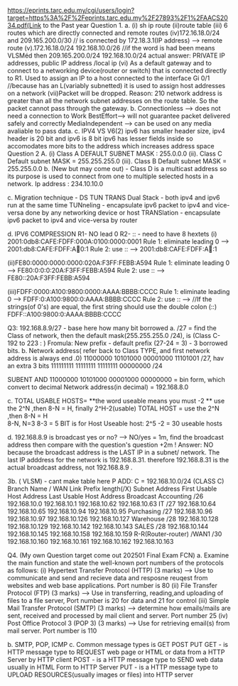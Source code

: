 https://eprints.tarc.edu.my/cgi/users/login?target=https%3A%2F%2Feprints.tarc.edu.my%2F27893%2F1%2FAACS2034.pdf(Link to the Past year
Question 1.
a.
(i) sh ip route
(ii)route table
(iii) 6 routes which are directly connected and remote routes
(iv)172.16.18.0/24 and 209.165.200.0/30 // is connected by 172.18.3.1(IP address)  --> remote route
(v).172.16.18.0/24  192.168.10.0/26 //if the word is had been means VLSMéd then 209.165.200.0/24 192.168.10.0/24
actual answer: PRIVATE IP addresses, public IP address /local ip 
(vi) As a default gateway and to connect to a networking device(router or switch) that is connected directly to R1. Used to assign an IP to a host connected to the interface Gi 0/1   //because has an L(variably subnetted) it is used to assign host addresses on a network 
(vii)Packet will be dropped. Reason: 210 network address is greater than all the network subnet addresses on the route table. So the packet cannot pass through the gateway.
b.  Connectionless --> does not need a connection to Work
    BestEffort--> will not guarantee packet delivered safely and correctly
    MediaIndependent --> can be used on any media avaliable to pass data. 
c. IPV4 VS V6(2)
 ipv6 has smaller header size, ipv4 header is 20 bit and ipv6 is 8 bit
 ipv6 has lesser fields inside so accomodates more bits to the address which increases address space
Question 2
A.
(i) Class A  DEFAULT SUBNET MASK : 255.0.0.0 (ii). Class C Default subnet MASK = 255.255.255.0 (iii). Class B Default subnet MASK = 255.255.0.0
b. (New but may come out) - Class D is a multicast address so its purpose is used to connect from one to multiple selected hosts in a network. Ip address : 234.10.10.0

c. Migration technique - DS TUN TRANS
Dual Stack - both ipv4 and ipv6 run at the same time 
TUNneling - encapsulate ipv6 packet to ipv4 and vice-versa done by any networking device or host 
TRANSlation - encapsulate ipv6 packet to ipv4 and vice-versa by router

d. IPV6 COMPRESSION R1- NO lead 0 R2- ::  - need to have 8 hextets
(i) 2001:0db8:CAFE:FDFF:000A:0100:0000:0001
Rule 1: eliminate leading 0 --> 2001:db8:CAFE:FDFF:A:100:0:1
Rule 2: use :: --> 2001:db8:CAFE:FDFF:A:100::1

(ii)FE80:0000:0000:0000:020A:F3FF:FEBB:A594 
Rule 1: eliminate leading 0 --> FE80:0:0:0:20A:F3FF:FEBB:A594
Rule 2: use :: --> FE80::20A:F3FF:FEBB:A594

(iii)FDFF:0000:A100:9800:0000:AAAA:BBBB:CCCC 
Rule 1: eliminate leading 0 --> FDFF:0:A100:9800:0:AAAA:BBBB:CCCC
Rule 2: use :: --> //If the strings(of 0's) are equal, the first string should use the double colon (::)
FDFF::A100:9800:0:AAAA:BBBB:CCCC 

Q3:  192.168.8.9/27 - base here how many bit borrowed
a. /27 = find the Class of network, then the default mask(255.255.255.0 /24), is (Class C- 192 to 223 : 
)    Fromula: New prefix - default prefix    (27-24 = 3)  - 3 borrowed bits. 
b. Network address( refer back to Class TYPE, and first network address is always end .0)
11000000   10101000  00001000   11101001 /27, hav an extra 3 bits 
111111111  11111111  11111111   00000000 /24

SUBENT AND 11000000 10101000 00001000  00000000 = bin form, which convert to decimal
Network address(in decimal) = 192.168.8.0 

c. TOTAL USABLE HOSTS= **the word useable means you must -2 ** use the 2^N ,then 8-N = H, finally 2^H-2(usable) 
TOTAL HOST = use the 2^N ,then 8-N = H  
8-N, N=3 8-3 = 5 BIT is for Host   Useable host: 2^5 -2 = 30 useable hosts

d. 192.168.8.9 is broadcast yes or no? --> NO/yes = 1m, find the broadcast address then compare with the question's question +2m ! 
Answer:  NO because the broadcast address is the LAST IP in a subnet/ network. The last IP adddress for the network is 192.168.8.31. therefore 192.168.8.31 is the actual broadcast address, not 192.168.8.9 . 

3b. ( VLSM) - cant make table here 
P ADD: C = 192.168.10.0/24 (CLASS C) 
Branch Name / WAN Link
Prefix length(/X)
Subnet Address
First Usable Host Address
Last Usable Host Address
Broadcast
Accounting
/26
192.168.10.0
192.168.10.1
192.168.10.62
192.168.10.63
IT
/27
192.168.10.64
192.168.10.65
192.168.10.94
192.168.10.95
Purchasing
/27
192.168.10.96
192.168.10.97
192.168.10.126
192.168.10.127
Warehouse
/28
192.168.10.128
192.168.10.129
192.168.10.142
192.168.10.143
SALES
/28
192.168.10.144
192.168.10.145
192.168.10.158
192.168.10.159
R-R(Router-router) /WAN1
/30
192.168.10.160
192.168.10.161
192.168.10.162
192.168.10.163

Q4. (My own Question target come out 202501 Final Exam FCN)
a. Examine the main function and state the well-known port numbers of the protocols as follows: 
(i) 
Hypertext Transfer Protocol (HTTP) 
(3 marks)    --> Use to communicate and send and recieve data and resposne reuqest from websites and web base applications. Port number is 80
(ii) 
File Transfer Protocol (FTP) 
(3 marks)  --> Use in transferring, reading,and uploading of files to a file server, Port number is 20 for data and 21 for control 
(iii) 
Simple Mail Transfer Protocol (SMTP) 
(3 marks)  -->  determine how emails/mails are sent, received and processed by mail client and server. Port number 25
(iv) 
Post Office Protocol 3 (POP 3) 
(3 marks)  --> Use for retrieving email(s) from mail server. Port number is 110 

b. SMTP, POP, ICMP
c. Common message types is GET POST PUT 
GET - is HTTP message type to REQUEST web page or HTML or data from a HTTP Server by HTTP client
POST - is a HTTP message type to SEND web data usually in HTML Form to HTTP Server
PUT - is a HTTP message type to UPLOAD RESOURCES(usually images or files) into HTTP  server
